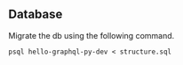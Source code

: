 
## Database

Migrate the db using the following command.

```
psql hello-graphql-py-dev < structure.sql
```
